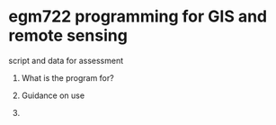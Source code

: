 # egm722 programming for GIS and remote sensing
script and data for assessment

1. What is the program for?

2. Guidance on use

4. 
